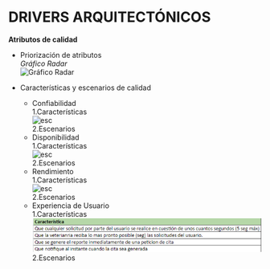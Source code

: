 # DRIVERS ARQUITECTÓNICOS

**Atributos de calidad**
  - Priorización de atributos
		<br>
        *Gráfico Radar*
        <br>
		<img src="https://github.com/juanCardona02/DocumentacionAgendVet/blob/main/Images/Mapa-Empatia/Priorizaci%C3%B3nAtributos.png" alt="Gráfico Radar" width="500">
  
- Características y escenarios de calidad
  - Confiabilidad
		<br>
		1.Características
		<br>
		![esc](https://github.com/juanCardona02/DocumentacionAgendVet/blob/55f990eabb3287a1fdbcb4afb7dcb198b32292a2/Images/Atributos-Calidad/Confiabilidad/CaracterisiticasConfiabilidad.png)
		<br>
		2.Escenarios
  - Disponibilidad
		<br>
		1.Características
		<br>
		![esc](https://github.com/juanCardona02/DocumentacionAgendVet/blob/66b3fbd61f2c8a53d81cbeaee34cd9903ea3c92d/Images/Atributos-Calidad/Disponibilidad/CaracterisiticasDisponibilidad.png)
		<br>
		2.Escenarios
  - Rendimiento
		<br>
		1.Características
		<br>
		![esc](https://github.com/juanCardona02/DocumentacionAgendVet/blob/55f990eabb3287a1fdbcb4afb7dcb198b32292a2/Images/Atributos-Calidad/Rendimiento/CaractersiticasRendimiento.png)
		<br>
		2.Escenarios
  - Experiencia de Usuario
		<br>
		1.Características
		<br>
		![esc](Images/Atributos-Calidad/Rendimiento/CaractersiticasRendimiento.png)
		<br>
		2.Escenarios		
		
  
